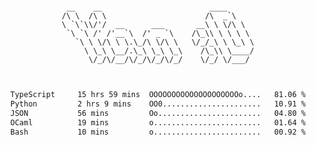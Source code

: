 <div align="center">
<pre><code>
 __    __                        ____      
/\ \  /\ \                      /\  _`\    
\ `\`\\/'/  __      ___       __\ \ \/\ \  
 `\ `\ /' /'__`\  /' _ `\    /\_\\ \ \ \ \ 
   `\ \ \/\ \ \.\_/\ \/\ \   \/_/_\ \ \_\ \
     \ \_\ \__/.\_\ \_\ \_\    /\_\\ \____/
      \/_/\/__/\/_/\/_/\/_/    \/_/ \/___/ 
                                           

</code></pre>

<!--START_SECTION:waka-->

```txt
TypeScript     15 hrs 59 mins  OOOOOOOOOOOOOOOOOOOOo....   81.06 %
Python         2 hrs 9 mins    OO0......................   10.91 %
JSON           56 mins         Oo.......................   04.80 %
OCaml          19 mins         o........................   01.64 %
Bash           10 mins         o........................   00.92 %
```

<!--END_SECTION:waka-->
